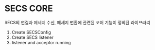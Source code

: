 # SECS CORE
SECS의 연결과 메세지 수신, 메세지 변환에 관련된 코어 기능이 정의된 라이브러리

1. Create SECSConfig
2. Create SECS listener
3. listener and acceptor running 